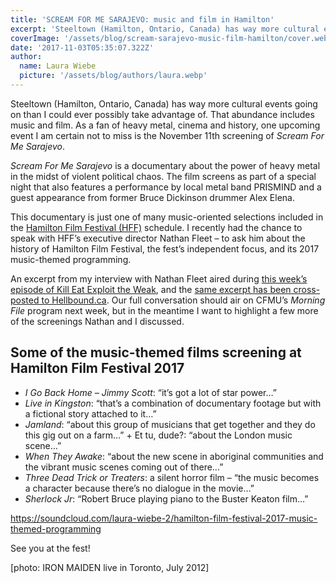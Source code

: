 ```yaml
---
title: 'SCREAM FOR ME SARAJEVO: music and film in Hamilton'
excerpt: 'Steeltown (Hamilton, Ontario, Canada) has way more cultural events going on than I could ever possibly take advantage of. That abundance includes music and film.…'
coverImage: '/assets/blog/scream-sarajevo-music-film-hamilton/cover.webp'
date: '2017-11-03T05:35:07.322Z'
author:
  name: Laura Wiebe
  picture: '/assets/blog/authors/laura.webp'
---
```


Steeltown (Hamilton, Ontario, Canada) has way more cultural events going on than I could ever possibly take advantage of. That abundance includes music and film. As a fan of heavy metal, cinema and history, one upcoming event I am certain not to miss is the November 11th screening of _Scream For Me Sarajevo_.

_Scream For Me Sarajevo_ is a documentary about the power of heavy metal in the midst of violent political chaos. The film screens as part of a special night that also features a performance by local metal band PRISMIND and a guest appearance from former Bruce Dickinson drummer Alex Elena.

This documentary is just one of many music-oriented selections included in the [Hamilton Film Festival (HFF)](http://www.hamiltonfilmfestival.com/) schedule. I recently had the chance to speak with HFF’s executive director Nathan Fleet – to ask him about the history of Hamilton Film Festival, the fest’s independent focus, and its 2017 music-themed programming.

An excerpt from my interview with Nathan Fleet aired during [this week’s episode of Kill Eat Exploit the Weak](http://cfmu.ca/episodes/5562-kill-eat-exploit-the-weak-episode-for-2017-11-02), and the [same excerpt has been cross-posted to Hellbound.ca](http://hellbound.ca/2017/11/event-preview-scream-sarajevo-prismind-hff-11-nov-2017/). Our full conversation should air on CFMU’s _Morning File_ program next week, but in the meantime I want to highlight a few more of the screenings Nathan and I discussed.

## Some of the music-themed films screening at Hamilton Film Festival 2017

* _I Go Back Home – Jimmy Scott_: “it’s got a lot of star power…”
* _Live in Kingston_: “that’s a combination of documentary footage but with a fictional story attached to it…”
* _Jamland_: “about this group of musicians that get together and they do this gig out on a farm…” + Et tu, dude?: “about the London music scene…”
* _When They Awake_: “about the new scene in aboriginal communities and the vibrant music scenes coming out of there…”
* _Three Dead Trick or Treaters_: a silent horror film – “the music becomes a character because there’s no dialogue in the movie…”
* _Sherlock Jr_: “Robert Bruce playing piano to the Buster Keaton film…”

https://soundcloud.com/laura-wiebe-2/hamilton-film-festival-2017-music-themed-programming

See you at the fest!

[photo: IRON MAIDEN live in Toronto, July 2012]